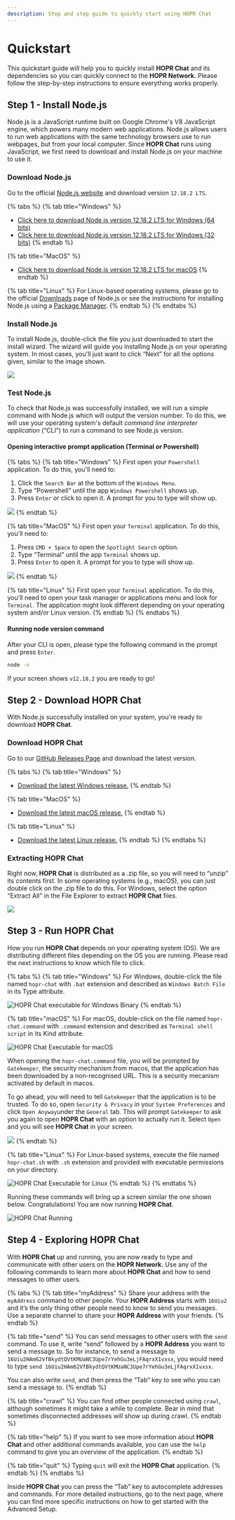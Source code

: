 ```yaml
---
description: Step and step guide to quickly start using HOPR Chat
---
```


# Quickstart

This quickstart guide will help you to quickly install **HOPR Chat** and its dependencies so you can quickly connect to the **HOPR Network.** Please follow the step-by-step instructions to ensure everything works properly.

## Step 1 - Install Node.js

Node.js is a JavaScript runtime built on Google Chrome's V8 JavaScript engine, which powers many modern web applications. Node.js allows users to run web applications with the same technology browsers use to run webpages, but from your local computer. Since **HOPR Chat** runs using JavaScript, we first need to download and install Node.js on your machine to use it.

### Download Node.js

Go to the official [Node.js website](https://nodejs.org/en/) and download version `12.18.2 LTS`.

{% tabs %}
{% tab title="Windows" %}
* [Click here to download Node.js version 12.18.2 LTS for Windows \(64 bits\)](https://nodejs.org/dist/v12.18.2/node-v12.18.2-x64.msi)
* [Click here to download Node.js version 12.18.2 LTS for Windows \(32 bits\)](https://nodejs.org/dist/v12.18.2/node-v12.18.2-x86.msi)
{% endtab %}

{% tab title="MacOS" %}
* [Click here to download Node.js version 12.18.2 LTS for macOS](https://nodejs.org/dist/v12.18.2/node-v12.18.2.pkg)
{% endtab %}

{% tab title="Linux" %}
For Linux-based operating systems, please go to the official [Downloads](https://nodejs.org/en/download/) page of Node.js or see the instructions for installing Node.js using a [Package Manager](https://nodejs.org/en/download/package-manager/).
{% endtab %}
{% endtabs %}

### Install Node.js

To install Node.js, double-click the file you just downloaded to start the install wizard. The wizard will guide you installing Node.js on your operating system. In most cases, you'll just want to click “Next” for all the options given, similar to the image shown.

![](../../.gitbook/assets/windows_install_nodejs.webp)

### Test Node.js 

To check that Node.js was successfully installed, we will run a simple command with Node.js which will output the version number. To do this, we will use your operating system's default  _command line interpreter application_ \(“CLI”\) to run a command to see Node.js version.

#### Opening interactive prompt application \(Terminal or Powershell\)

{% tabs %}
{% tab title="Windows" %}
First open your `Powershell` application. To do this, you'll need to:

1. Click the `Search Bar` at the bottom of the `Windows Menu`.
2. Type “Powershell” until the app `Windows Powershell` shows up.
3. Press `Enter` or click to open it. A prompt for you to type will show up.

![](../../.gitbook/assets/powershell_open.webp)
{% endtab %}

{% tab title="MacOS" %}
First open your `Terminal` application. To do this, you'll need to:

1. Press `CMD + Space` to open the `Spotlight Search` option.
2. Type “Terminal” until the app `Terminal` shows up.
3. Press `Enter` to open it. A prompt for you to type will show up.

![](../../.gitbook/assets/terminal_open.webp)
{% endtab %}

{% tab title="Linux" %}
First open your `Terminal` application. To do this, you'll need to open your task manager or applications menu and look for `Terminal`. The application might look different depending on your operating system and/or Linux version.
{% endtab %}
{% endtabs %}

#### Running node version command

After your CLI is open, please type the following command in the prompt and press `Enter`.

```bash
node -v
```

If your screen shows `v12.18.2` you are ready to go!

## Step 2 - Download HOPR Chat

With Node.js successfully installed on your system, you're ready to download **HOPR Chat**. 

### Download HOPR Chat

Go to our [GitHub Releases Page](https://github.com/hoprnet/hopr-core/releases) and download the latest version.

{% tabs %}
{% tab title="Windows" %}
* [Download the latest Windows release.](https://github.com/hoprnet/hopr-core/releases/download/1.1.6-testnet.c7aea14/hopr-chat-nodebin-windows.zip)
{% endtab %}

{% tab title="MacOS" %}
* [Download the latest macOS release.](https://github.com/hoprnet/hopr-core/releases/download/1.1.6-testnet.c7aea14/hopr-chat-nodebin-macos.zip)
{% endtab %}

{% tab title="Linux" %}
* [Download the latest Linux release.](https://github.com/hoprnet/hopr-core/releases/download/1.1.6-testnet.c7aea14/hopr-chat-nodebin-linux.zip)
{% endtab %}
{% endtabs %}

### Extracting HOPR Chat

Right now, **HOPR Chat** is distributed as a .zip file, so you will need to “unzip” its contents first. In some operating systems \(e.g., macOS\), you can just double click on the .zip file to do this. For Windows, select the option “Extract All” in the File Explorer to extract **HOPR Chat** files.

![](../../.gitbook/assets/downloading_hopr_bin.webp)

## Step 3 - Run HOPR Chat

How you run **HOPR Chat** depends on your operating system \(OS\). We are distributing different files depending on the OS you are running. Please read the next instructions to know which file to click.

{% tabs %}
{% tab title="Windows" %}
For Windows, double-click  the file named `hopr-chat` with `.bat` extension and described as `Windows Batch File` in its Type attribute.

![HOPR Chat executable for Windows Binary](../../.gitbook/assets/image%20%289%29.png)
{% endtab %}

{% tab title="macOS" %}
For macOS, double-click on the file named `hopr-chat.command` with `.command` extension and described as `Terminal shell script` in its Kind attribute.

![HOPR Chat Executable for macOS](../../.gitbook/assets/image%20%2812%29.png)

When opening the `hopr-chat.command` file, you will be prompted by `Gatekeeper`, the security mechanism from macos, that the application has been downloaded by a non-recognised URL. This is a security mecanism activated by default in macos.

To go ahead, you will need to tell `Gatekeeper` that the application is to be trusted. To do so, open `Security & Privacy` in your `System Preferences` and click `Open Anyway`under the `General` tab. This will prompt `Gatekeeper` to ask you again to open **HOPR Chat** with an option to actually run it. Select `Open` and you will see **HOPR Chat** in your screen.

![](../../.gitbook/assets/hopr_macos_gatekeeper.webp)
{% endtab %}

{% tab title="Linux" %}
For Linux-based systems, execute the file named `hopr-chat.sh` with `.sh` extension and provided with executable permissions on your directory.

![HOPR Chat Executable for Linux](../../.gitbook/assets/image%20%2811%29.png)
{% endtab %}
{% endtabs %}

Running these commands will bring up a screen similar the one shown below. Congratulations! You are now running **HOPR Chat**.

![HOPR Chat Running](../../.gitbook/assets/hopr-chat-demo.gif)

## Step 4 - Exploring HOPR Chat

With **HOPR Chat** up and running, you are now ready to type and communicate with other users on the **HOPR Network.** Use any of the following commands to learn more about **HOPR Chat** and how to send messages to other users.

{% tabs %}
{% tab title="myAddress" %}
Share your address with the `myAddress` command to other people. Your **HOPR Address**  starts with `16Uiu2` and it’s the only thing other people need to know to send you messages. Use a separate channel to share your **HOPR Address** with your friends.
{% endtab %}

{% tab title="send" %}
You can send messages to other users with the `send` command. To use it, write “send” followed by a **HOPR Address** you want to send a message to. So for instance, to send a message to `16Uiu2HAm62VfBkydtQVtKMUaNC3Upe7rYehGu3eLjFAqrxX1vxsx`, you would need to type `send 16Uiu2HAm62VfBkydtQVtKMUaNC3Upe7rYehGu3eLjFAqrxX1vxsx`.   
  
You can also write `send`, and then press the “Tab” key to see who you can send a message to.
{% endtab %}

{% tab title="crawl" %}
You can find other people connected using `crawl`, although sometimes it might take a while to complete. Bear in mind that sometimes disconnected addresses will show up during crawl.
{% endtab %}

{% tab title="help" %}
If you want to see more information about **HOPR Chat** and other additional commands available, you can use the `help` command to give you an overview of the application.
{% endtab %}

{% tab title="quit" %}
Typing `quit` will exit the **HOPR Chat** application.
{% endtab %}
{% endtabs %}

Inside **HOPR Chat** you can press the “Tab” key to autocomplete addresses and commands. For more detailed instructions, go to the next page, where you can find more specific instructions on how to get started with the Advanced Setup.

